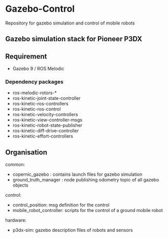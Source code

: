# Gazebo-Control
Repository for gazebo simulation and control of mobile robots

## Gazebo simulation stack for Pioneer P3DX
## Requirement
- Gazebo 9 / ROS Melodic

### Dependency packages
- ros-melodic-rotors-*
- ros-kinetic-joint-state-controller
- ros-kinetic-ros-controllers
- ros-kinetic-ros-control
- ros-kinetic-velocity-controllers
- ros-kinetic-view-controller-msgs
- ros-kinetic-robot-state-publisher
- ros-kinetic-diff-drive-controller
- ros-kinetic-effort-controllers

## Organisation
common:
- copernic_gazebo : contains launch files for gazebo simulation
- ground_truth_manager : node publishing odometry topic of all gazebo objects

control:
- control_position: msg definition for the control
- mobile_robot_controller: scripts for the control of a ground mobile robot

hardware:
- p3dx-sim: gazebo description files of robots and sensors

